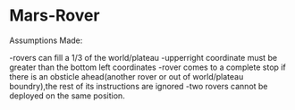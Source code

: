 # Mars-Rover


Assumptions Made:

-rovers can fill a 1/3 of the world/plateau
-upperright coordinate must be greater  than the bottom left coordinates
-rover comes to a complete stop if there is an obsticle ahead(another rover or out of world/plateau boundry),the rest of its    instructions are ignored
-two rovers cannot be deployed on the same position.
